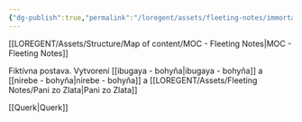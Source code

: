 ```yaml
---
{"dg-publish":true,"permalink":"/loregent/assets/fleeting-notes/immortal-querk/","noteIcon":""}
---
```


[[LOREGENT/Assets/Structure/Map of content/MOC - Fleeting Notes\|MOC - Fleeting Notes]]

Fiktívna postava. Vytvorení [[ibugaya - bohyňa\|ibugaya - bohyňa]] a [[nirebe - bohyňa\|nirebe - bohyňa]] a [[LOREGENT/Assets/Fleeting Notes/Pani zo Zlata\|Pani zo Zlata]]




[[Querk\|Querk]]
